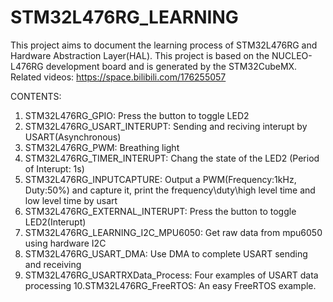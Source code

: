 # STM32L476RG_LEARNING
This project aims to document the learning process of STM32L476RG and Hardware Abstraction Layer(HAL). This project is based on the NUCLEO-L476RG development board and is generated by the STM32CubeMX.
Related videos: https://space.bilibili.com/176255057

CONTENTS:
1. STM32L476RG_GPIO: Press the button to toggle LED2
2. STM32L476RG_USART_INTERUPT: Sending and reciving interupt by USART(Asynchronous)
3. STM32L476RG_PWM: Breathing light
4. STM32L476RG_TIMER_INTERUPT: Chang the state of the LED2 (Period of Interupt: 1s)
5. STM32L476RG_INPUTCAPTURE: Output a PWM(Frequency:1kHz, Duty:50%) and capture it, print the frequency\duty\high level time and low level time by usart
6. STM32L476RG_EXTERNAL_INTERUPT: Press the button to toggle LED2(Interupt)
7. STM32L476RG_LEARNING_I2C_MPU6050: Get raw data from mpu6050 using hardware I2C
8. STM32L476RG_USART_DMA: Use DMA to complete USART sending and receiving
9. STM32L476RG_USARTRXData_Process: Four examples of USART data processing
10.STM32L476RG_FreeRTOS: An easy FreeRTOS example.